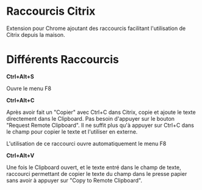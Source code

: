 # Raccourcis Citrix

Extension pour Chrome ajoutant des raccourcis facilitant l'utilisation de Citrix depuis la maison.

# Différents Raccourcis

**Ctrl+Alt+S**

Ouvre le menu F8

**Ctrl+Alt+C**

Après avoir fait un "Copier" avec Ctrl+C dans Citrix, copie et ajoute le texte directement dans le Clipboard.
Pas besoin d'appuyer sur le bouton "Request Remote Clipboard".
Il ne suffit plus qu'à appuyer sur Ctrl+C dans le champ pour copier le texte et l'utiliser en externe.

L'utilisation de ce raccourci ouvre automatiquement le menu F8

**Ctrl+Alt+V**

Une fois le Clipboard ouvert, et le texte entré dans le champ de texte, raccourci permettant de copier le texte du champ dans le presse papier sans avoir à appuyer sur "Copy to Remote Clipboard".
